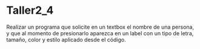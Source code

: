 # Taller2_4
Realizar un programa que solicite en un textbox el nombre de una persona, y que al momento de presionarlo aparezca en un label con un tipo de letra, tamaño, color y estilo aplicado desde el código.
